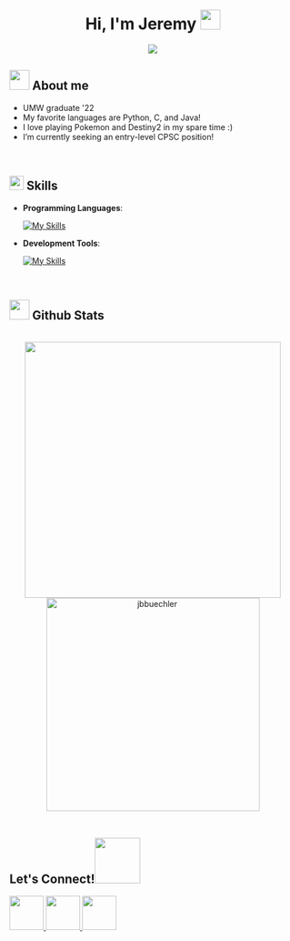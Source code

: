 
<h1 align="center"><b>Hi, I'm Jeremy </b><img src="https://media.giphy.com/media/hvRJCLFzcasrR4ia7z/giphy.gif" width="35"></h1>

<p align="center">
  <a href="https://github.com/DenverCoder1/readme-typing-svg"><img src="https://readme-typing-svg.herokuapp.com?font=Time+New+Roman&color=cyan&size=25&center=true&vCenter=true&width=600&height=100&lines=I+love+computer+science+<3;University+of+Mary+Washington+graduate!;Check+out+my+project+repositories+:)"></a>
</p>
	
## <picture><img src = "./assets/mdImages/about_me.gif" width = 35px></picture> **About me**

- UMW graduate '22
- My favorite languages are Python, C, and Java!
- I love playing Pokemon and Destiny2 in my spare time :)
- I’m currently seeking an entry-level CPSC position!

<br>

## <img src="https://media2.giphy.com/media/QssGEmpkyEOhBCb7e1/giphy.gif?cid=ecf05e47a0n3gi1bfqntqmob8g9aid1oyj2wr3ds3mg700bl&rid=giphy.gif" width ="25"><b> Skills</b>

<p align="center">

- **Programming Languages**:
	
    [![My Skills](https://skillicons.dev/icons?i=python,c,java,html,php,js,markdown)](https://skillicons.dev)
    
- **Development Tools**:

    [![My Skills](https://skillicons.dev/icons?i=github,idea,linux,git,vim,mysql,postgres,discord,powershell)](https://skillicons.dev)

</p>

<br>

## <img src="https://media.giphy.com/media/iY8CRBdQXODJSCERIr/giphy.gif" width="35"><b> Github Stats </b>
<br>

<div align="center">

<a href="https://github.com/jbbuechler/">
  <img src="https://github-readme-stats.vercel.app/api?username=jbbuechler&include_all_commits=true&count_private=true&show_icons=true&line_height=25&title_color=7A7ADB&icon_color=2234AE&text_color=D3D3D3&bg_color=0,000000,130F40" width="450"/>
  <img src="https://github-readme-stats.vercel.app/api/top-langs?username=jbbuechler&show_icons=true&locale=en&layout=compact&line_height=30&title_color=7A7ADB&icon_color=2234AE&text_color=D3D3D3&bg_color=0,000000,130F40" width="375"  alt="jbbuechler"/>

</a>
</div>

<br>

## <b> Let's Connect!</b><img src="./assets/mdImages/handshake.gif" width ="80">
<p align="left">

<a href="https://www.linkedin.com/in/jeremy-buechler-582828229/" target="_blank">
<img src="https://github.com/gauravghongde/social-icons/blob/master/PNG/Color/LinkedIN.png" height="60" width="60"/>
</a>

<a href="mailto:jeremy.b.buechler@gmail.com" target="_blank">
<img src="https://github.com/gauravghongde/social-icons/blob/master/PNG/Color/Gmail.png" height="60" width="60"/>
</a>

<a href="https://twitter.com/jb_buechler" target="_blank">
<img src="https://github.com/gauravghongde/social-icons/blob/master/PNG/Color/Twitter.png" height="60" width="60"/>
</a>
</p>
